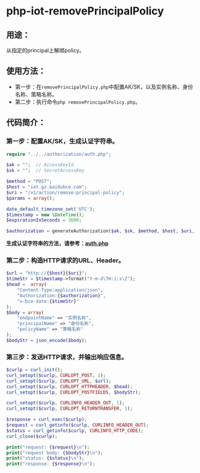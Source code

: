 # php-iot-removePrincipalPolicy

## 用途：

从指定的principal上解绑policy。

## 使用方法：

* 第一步：在`removePrincipalPolicy.php`中配置AK/SK，以及实例名称、身份名称、策略名称。
* 第二步：执行命令`php removePrincipalPolicy.php`。

## 代码简介：

### 第一步：配置AK/SK，生成认证字符串。

```php
require "../../authorization/auth.php";

$ak = "";  // AccessKeyId
$sk = "";  // SecretAccessKey

$method = "POST";
$host = "iot.gz.baidubce.com";
$uri = "/v1/action/remove-principal-policy";
$params = array();

date_default_timezone_set('UTC');
$timestamp = new \DateTime();
$expirationInSeconds = 3600;

$authorization = generateAuthorization($ak, $sk, $method, $host, $uri, $params, $timestamp, $expirationInSeconds);
```

**生成认证字符串的方法，请参考：[auth.php](../../authorization/auth.php)**

### 第二步：构造HTTP请求的URL、Header。

```php
$url = "http://{$host}{$uri}";
$timeStr = $timestamp->format("Y-m-d\TH:i:s\Z");
$head =  array(
    "Content-Type:application/json",
    "Authorization:{$authorization}",
    "x-bce-date:{$timeStr}"
);
$body = array(
    "endpointName" => "实例名称",
    "principalName" => "身份名称",
    "policyName" => "策略名称"
);
$bodyStr = json_encode($body);
```

### 第三步：发送HTTP请求，并输出响应信息。

```php
$curlp = curl_init();
curl_setopt($curlp, CURLOPT_POST, 1);
curl_setopt($curlp, CURLOPT_URL, $url);
curl_setopt($curlp, CURLOPT_HTTPHEADER, $head);
curl_setopt($curlp, CURLOPT_POSTFIELDS, $bodyStr);

curl_setopt($curlp, CURLINFO_HEADER_OUT, 1);
curl_setopt($curlp, CURLOPT_RETURNTRANSFER, 1);

$response = curl_exec($curlp);
$request = curl_getinfo($curlp, CURLINFO_HEADER_OUT);
$status = curl_getinfo($curlp, CURLINFO_HTTP_CODE);
curl_close($curlp);

print("request: {$request}\n");
print("request body: {$bodyStr}\n");
print("status: {$status}\n");
print("response: {$response}\n");
```